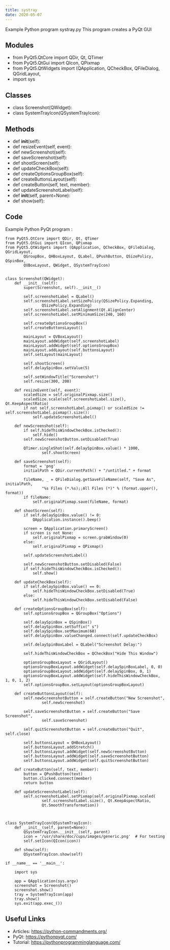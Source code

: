 ```yaml
---
title: systray
date: 2020-05-07
---
```

Example Python program systray.py
This program creates a PyQt GUI

## Modules

* from PyQt5.QtCore import QDir, Qt, QTimer
* from PyQt5.QtGui import QIcon, QPixmap
* from PyQt5.QtWidgets import (QApplication, QCheckBox, QFileDialog, QGridLayout,
* import sys

## Classes

* class Screenshot(QWidget):
* class SystemTrayIcon(QSystemTrayIcon):

## Methods

* def __init__(self):
* def resizeEvent(self, event):
* def newScreenshot(self):
* def saveScreenshot(self):
* def shootScreen(self):
* def updateCheckBox(self):
* def createOptionsGroupBox(self):
* def createButtonsLayout(self):
* def createButton(self, text, member):
* def updateScreenshotLabel(self):
* def __init__(self, parent=None):
* def show(self):

## Code

Example Python PyQt program :

    from PyQt5.QtCore import QDir, Qt, QTimer
    from PyQt5.QtGui import QIcon, QPixmap
    from PyQt5.QtWidgets import (QApplication, QCheckBox, QFileDialog, QGridLayout,
            QGroupBox, QHBoxLayout, QLabel, QPushButton, QSizePolicy, QSpinBox,
            QVBoxLayout, QWidget, QSystemTrayIcon)
    
    
    class Screenshot(QWidget):
        def __init__(self):
            super(Screenshot, self).__init__()
    
            self.screenshotLabel = QLabel()
            self.screenshotLabel.setSizePolicy(QSizePolicy.Expanding,
                    QSizePolicy.Expanding)
            self.screenshotLabel.setAlignment(Qt.AlignCenter)
            self.screenshotLabel.setMinimumSize(240, 160)
    
            self.createOptionsGroupBox()
            self.createButtonsLayout()
    
            mainLayout = QVBoxLayout()
            mainLayout.addWidget(self.screenshotLabel)
            mainLayout.addWidget(self.optionsGroupBox)
            mainLayout.addLayout(self.buttonsLayout)
            self.setLayout(mainLayout)
    
            self.shootScreen()
            self.delaySpinBox.setValue(5)
    
            self.setWindowTitle("Screenshot")
            self.resize(300, 200)
    
        def resizeEvent(self, event):
            scaledSize = self.originalPixmap.size()
            scaledSize.scale(self.screenshotLabel.size(), Qt.KeepAspectRatio)
            if not self.screenshotLabel.pixmap() or scaledSize != self.screenshotLabel.pixmap().size():
                self.updateScreenshotLabel()
    
        def newScreenshot(self):
            if self.hideThisWindowCheckBox.isChecked():
                self.hide()
            self.newScreenshotButton.setDisabled(True)
    
            QTimer.singleShot(self.delaySpinBox.value() * 1000,
                    self.shootScreen)
    
        def saveScreenshot(self):
            format = 'png'
            initialPath = QDir.currentPath() + "/untitled." + format
    
            fileName, _ = QFileDialog.getSaveFileName(self, "Save As", initialPath,
                    "%s Files (*.%s);;All Files (*)" % (format.upper(), format))
            if fileName:
                self.originalPixmap.save(fileName, format)
    
        def shootScreen(self):
            if self.delaySpinBox.value() != 0:
                QApplication.instance().beep()
    
            screen = QApplication.primaryScreen()
            if screen is not None:
                self.originalPixmap = screen.grabWindow(0)
            else:
                self.originalPixmap = QPixmap()
    
            self.updateScreenshotLabel()
    
            self.newScreenshotButton.setDisabled(False)
            if self.hideThisWindowCheckBox.isChecked():
                self.show()
    
        def updateCheckBox(self):
            if self.delaySpinBox.value() == 0:
                self.hideThisWindowCheckBox.setDisabled(True)
            else:
                self.hideThisWindowCheckBox.setDisabled(False)
    
        def createOptionsGroupBox(self):
            self.optionsGroupBox = QGroupBox("Options")
    
            self.delaySpinBox = QSpinBox()
            self.delaySpinBox.setSuffix(" s")
            self.delaySpinBox.setMaximum(60)
            self.delaySpinBox.valueChanged.connect(self.updateCheckBox)
    
            self.delaySpinBoxLabel = QLabel("Screenshot Delay:")
    
            self.hideThisWindowCheckBox = QCheckBox("Hide This Window")
    
            optionsGroupBoxLayout = QGridLayout()
            optionsGroupBoxLayout.addWidget(self.delaySpinBoxLabel, 0, 0)
            optionsGroupBoxLayout.addWidget(self.delaySpinBox, 0, 1)
            optionsGroupBoxLayout.addWidget(self.hideThisWindowCheckBox, 1, 0, 1, 2)
            self.optionsGroupBox.setLayout(optionsGroupBoxLayout)
    
        def createButtonsLayout(self):
            self.newScreenshotButton = self.createButton("New Screenshot",
                    self.newScreenshot)
    
            self.saveScreenshotButton = self.createButton("Save Screenshot",
                    self.saveScreenshot)
    
            self.quitScreenshotButton = self.createButton("Quit", self.close)
    
            self.buttonsLayout = QHBoxLayout()
            self.buttonsLayout.addStretch()
            self.buttonsLayout.addWidget(self.newScreenshotButton)
            self.buttonsLayout.addWidget(self.saveScreenshotButton)
            self.buttonsLayout.addWidget(self.quitScreenshotButton)
    
        def createButton(self, text, member):
            button = QPushButton(text)
            button.clicked.connect(member)
            return button
    
        def updateScreenshotLabel(self):
            self.screenshotLabel.setPixmap(self.originalPixmap.scaled(
                    self.screenshotLabel.size(), Qt.KeepAspectRatio,
                    Qt.SmoothTransformation))
    
    
    
    class SystemTrayIcon(QSystemTrayIcon):
        def __init__(self, parent=None):
            QSystemTrayIcon.__init__(self, parent)
            icon = '/usr/share/doc/cups/images/generic.png'  # For testing
            self.setIcon(QIcon(icon))
    
        def show(self):
            QSystemTrayIcon.show(self)
    
    if __name__ == '__main__':
    
        import sys
    
        app = QApplication(sys.argv)
        screenshot = Screenshot()
        screenshot.show()
        tray = SystemTrayIcon(app)
        tray.show()
        sys.exit(app.exec_())
    

## Useful Links

- Articles: https://python-commandments.org/
- PyQt: https://pythonpyqt.com/
- Tutorial: https://pythonprogramminglanguage.com/
